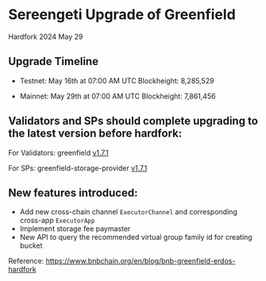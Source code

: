 # Sereengeti Upgrade of Greenfield

<div class="doc-announce-info">
    <span class="version-tag">Hardfork</span>
    <span class="announce-date">2024 May 29</span>
</div>


## Upgrade Timeline

- Testnet: May 16th at 07:00 AM UTC Blockheight: 8,285,529

- Mainnet: May 29th at 07:00 AM UTC Blockheight: 7,861,456

## Validators and SPs should complete upgrading to the latest version before hardfork: 

For Validators: greenfield [v1.7.1](https://github.com/bnb-chain/greenfield/releases/tag/v1.7.1?ref=bnbchain.ghost.io) 

For SPs: greenfield-storage-provider [v1.7.1](https://github.com/bnb-chain/greenfield-storage-provider/releases/tag/v1.7.1?ref=bnbchain.ghost.io)

## New features introduced: 

- Add new cross-chain channel `ExecutorChannel` and corresponding cross-app `ExecutorApp` 
- Implement storage fee paymaster 
- New API to query the recommended virtual group family id for creating bucket  


Reference: https://www.bnbchain.org/en/blog/bnb-greenfield-erdos-hardfork